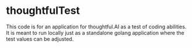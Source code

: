 # thoughtfulTest

This code is for an application for thoughtful.AI as a test of coding abilities. 
It is meant to run locally just as a standalone golang application where the test values can be adjusted. 

